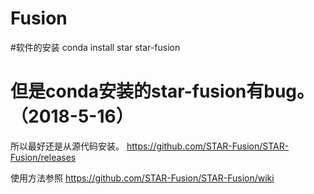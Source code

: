 # Fusion

#软件的安装
conda install star star-fusion
# 但是conda安装的star-fusion有bug。（2018-5-16）
所以最好还是从源代码安装。
https://github.com/STAR-Fusion/STAR-Fusion/releases

使用方法参照
https://github.com/STAR-Fusion/STAR-Fusion/wiki
